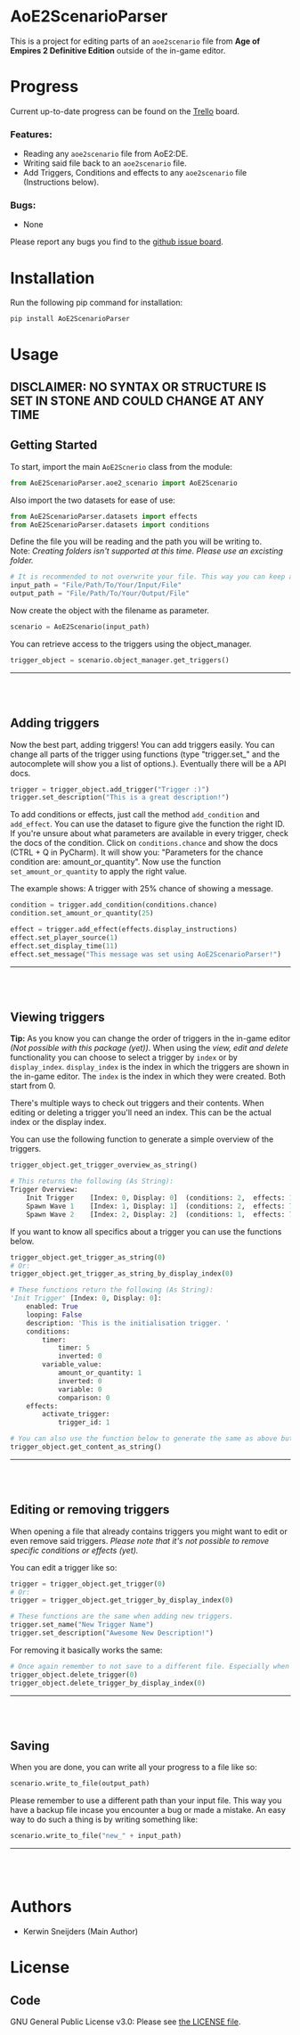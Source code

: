# AoE2ScenarioParser
This is a project for editing parts of an `aoe2scenario` file from **Age of Empires 2 
Definitive Edition** outside of the in-game editor. 


# Progress
Current up-to-date progress can be found on the [Trello](https://trello.com/b/7SNm3gXj/aoe2-de-parser) board. 

### Features:
- Reading any `aoe2scenario` file from AoE2:DE.
- Writing said file back to an `aoe2scenario` file.
- Add Triggers, Conditions and effects to any `aoe2scenario` file (Instructions below).

### Bugs:
- None

Please report any bugs you find to the [github issue board](https://github.com/KSneijders/AoE2ScenarioParser/issues).

# Installation
Run the following pip command for installation:

    pip install AoE2ScenarioParser

# Usage
## DISCLAIMER: NO SYNTAX OR STRUCTURE IS SET IN STONE AND COULD CHANGE AT ANY TIME
## Getting Started
To start, import the main `AoE2Scnerio` class from the module:

```python
from AoE2ScenarioParser.aoe2_scenario import AoE2Scenario
```
Also import the two datasets for ease of use:

```python
from AoE2ScenarioParser.datasets import effects
from AoE2ScenarioParser.datasets import conditions
```

Define the file you will be reading and the path you will be writing to.  
Note: *Creating folders isn't supported at this time. Please use an excisting folder.*  

```python
# It is recommended to not overwrite your file. This way you can keep a backup!
input_path = "File/Path/To/Your/Input/File"
output_path = "File/Path/To/Your/Output/File"
```

Now create the object with the filename as parameter. 

```python
scenario = AoE2Scenario(input_path)
```

You can retrieve access to the triggers using the object_manager. 

```python
trigger_object = scenario.object_manager.get_triggers()
```

---
&nbsp;  
&nbsp;  

## Adding triggers
Now the best part, adding triggers! You can add triggers easily. You can change all parts of the trigger using functions (type "trigger.set_" and the autocomplete will show you a list of options.).  Eventually there will be a API docs. 

```python
trigger = trigger_object.add_trigger("Trigger :)")
trigger.set_description("This is a great description!")
```

To add conditions or effects, just call the method `add_condition` and `add_effect`. You can use the dataset to figure give the function the right ID. If you're unsure about what parameters are available in every trigger, check the docs of the condition. Click on `conditions.chance` and show the docs (CTRL + Q in PyCharm). It will show you: "Parameters for the chance condition are: amount_or_quantity". Now use the function `set_amount_or_quantity` to apply the right value.

The example shows: A trigger with 25% chance of showing a message. 

```python
condition = trigger.add_condition(conditions.chance)
condition.set_amount_or_quantity(25)

effect = trigger.add_effect(effects.display_instructions)
effect.set_player_source(1)
effect.set_display_time(11)
effect.set_message("This message was set using AoE2ScenarioParser!")
```


---
&nbsp;  
&nbsp;  

## Viewing triggers

**Tip:** As you know you can change the order of triggers in the in-game editor *(Not possible with this package (yet))*. When using the *view, edit and delete* functionality you can choose to select a trigger by `index` or by `display_index`. `display_index` is the index in which the triggers are shown in the in-game editor. The `index` is the index in which they were created. Both start from 0.

There's multiple ways to check out triggers and their contents. When editing or deleting a trigger you'll need an index. This can be the actual index or the display index.

You can use the following function to generate a simple overview of the triggers.

```python
trigger_object.get_trigger_overview_as_string()

# This returns the following (As String):
Trigger Overview:
	Init Trigger    [Index: 0, Display: 0]	(conditions: 2,  effects: 1)
	Spawn Wave 1    [Index: 1, Display: 1]	(conditions: 2,  effects: 7)
	Spawn Wave 2    [Index: 2, Display: 2]	(conditions: 1,  effects: 7)
```

If you want to know all specifics about a trigger you can use the functions below. 

```python
trigger_object.get_trigger_as_string(0)
# Or:
trigger_object.get_trigger_as_string_by_display_index(0)

# These functions return the following (As String):
'Init Trigger' [Index: 0, Display: 0]:
    enabled: True
    looping: False
    description: 'This is the initialisation trigger. '
    conditions:
        timer:
            timer: 5
            inverted: 0
        variable_value:
            amount_or_quantity: 1
            inverted: 0
            variable: 0
            comparison: 0
    effects:
        activate_trigger:
            trigger_id: 1

# You can also use the function below to generate the same as above but then for all the triggers.
trigger_object.get_content_as_string()
```

---
&nbsp;  
&nbsp;  

## Editing or removing triggers
When opening a file that already contains triggers you might want to edit or even remove said triggers. *Please note that it's not possible to remove specific conditions or effects (yet).*

You can edit a trigger like so:
```python
trigger = trigger_object.get_trigger(0)
# Or:
trigger = trigger_object.get_trigger_by_display_index(0)

# These functions are the same when adding new triggers.
trigger.set_name("New Trigger Name")
trigger.set_description("Awesome New Description!")
```

For removing it basically works the same:
```python
# Once again remember to not save to a different file. Especially when removing (important) triggers.
trigger_object.delete_trigger(0)
trigger_object.delete_trigger_by_display_index(0)
```

---
&nbsp;  
&nbsp;  

## Saving
When you are done, you can write all your progress to a file like so:

```python
scenario.write_to_file(output_path)
```
Please remember to use a different path than your input file. This way you have a backup file incase you encounter a bug or made a mistake. An easy way to do such a thing is by writing something like:
```python
scenario.write_to_file("new_" + input_path)
```

---
&nbsp;  
&nbsp;  

# Authors
-  Kerwin Sneijders (Main Author)

# License
## Code
GNU General Public License v3.0: Please see [the LICENSE file](https://github.com/KSneijders/AoE2ScenarioParser/blob/dev/LICENSE).